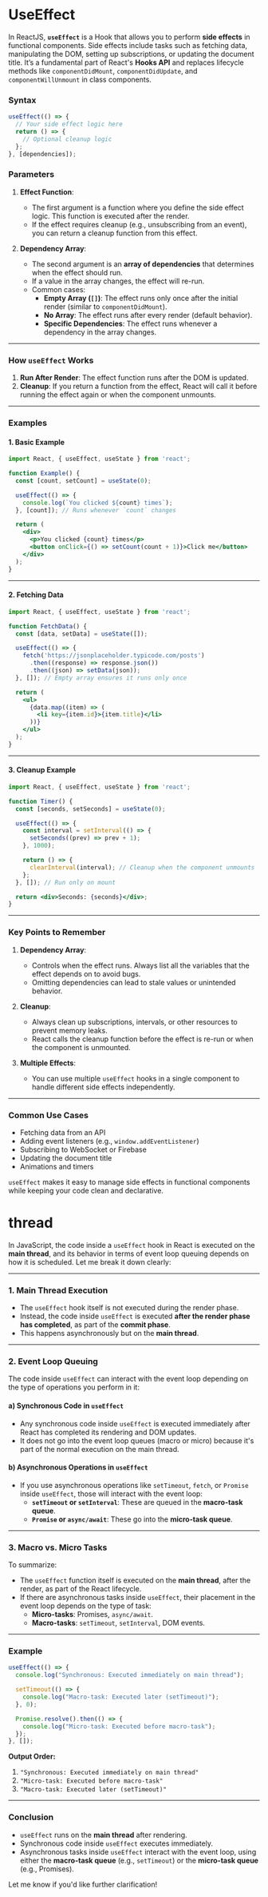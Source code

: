 # UseEffect

In ReactJS, **`useEffect`** is a Hook that allows you to perform **side effects** in functional components. Side effects include tasks such as fetching data, manipulating the DOM, setting up subscriptions, or updating the document title. It’s a fundamental part of React's **Hooks API** and replaces lifecycle methods like `componentDidMount`, `componentDidUpdate`, and `componentWillUnmount` in class components.

### Syntax

```jsx
useEffect(() => {
  // Your side effect logic here
  return () => {
    // Optional cleanup logic
  };
}, [dependencies]);
```

### Parameters

1. **Effect Function**:
    - The first argument is a function where you define the side effect logic. This function is executed after the render.
    - If the effect requires cleanup (e.g., unsubscribing from an event), you can return a cleanup function from this effect.

2. **Dependency Array**:
    - The second argument is an **array of dependencies** that determines when the effect should run.
    - If a value in the array changes, the effect will re-run.
    - Common cases:
        - **Empty Array (`[]`)**: The effect runs only once after the initial render (similar to `componentDidMount`).
        - **No Array**: The effect runs after every render (default behavior).
        - **Specific Dependencies**: The effect runs whenever a dependency in the array changes.

---

### How `useEffect` Works

1. **Run After Render**: The effect function runs after the DOM is updated.
2. **Cleanup**: If you return a function from the effect, React will call it before running the effect again or when the component unmounts.

---

### Examples

#### 1. **Basic Example**
```jsx
import React, { useEffect, useState } from 'react';

function Example() {
  const [count, setCount] = useState(0);

  useEffect(() => {
    console.log(`You clicked ${count} times`);
  }, [count]); // Runs whenever `count` changes

  return (
    <div>
      <p>You clicked {count} times</p>
      <button onClick={() => setCount(count + 1)}>Click me</button>
    </div>
  );
}
```

---

#### 2. **Fetching Data**
```jsx
import React, { useEffect, useState } from 'react';

function FetchData() {
  const [data, setData] = useState([]);

  useEffect(() => {
    fetch('https://jsonplaceholder.typicode.com/posts')
      .then((response) => response.json())
      .then((json) => setData(json));
  }, []); // Empty array ensures it runs only once

  return (
    <ul>
      {data.map((item) => (
        <li key={item.id}>{item.title}</li>
      ))}
    </ul>
  );
}
```

---

#### 3. **Cleanup Example**
```jsx
import React, { useEffect, useState } from 'react';

function Timer() {
  const [seconds, setSeconds] = useState(0);

  useEffect(() => {
    const interval = setInterval(() => {
      setSeconds((prev) => prev + 1);
    }, 1000);

    return () => {
      clearInterval(interval); // Cleanup when the component unmounts
    };
  }, []); // Run only on mount

  return <div>Seconds: {seconds}</div>;
}
```

---

### Key Points to Remember

1. **Dependency Array**:
    - Controls when the effect runs. Always list all the variables that the effect depends on to avoid bugs.
    - Omitting dependencies can lead to stale values or unintended behavior.

2. **Cleanup**:
    - Always clean up subscriptions, intervals, or other resources to prevent memory leaks.
    - React calls the cleanup function before the effect is re-run or when the component is unmounted.

3. **Multiple Effects**:
    - You can use multiple `useEffect` hooks in a single component to handle different side effects independently.

---

### Common Use Cases

- Fetching data from an API
- Adding event listeners (e.g., `window.addEventListener`)
- Subscribing to WebSocket or Firebase
- Updating the document title
- Animations and timers

`useEffect` makes it easy to manage side effects in functional components while keeping your code clean and declarative.

# thread

In JavaScript, the code inside a `useEffect` hook in React is executed on the **main thread**, and its behavior in terms of event loop queuing depends on how it is scheduled. Let me break it down clearly:

---

### **1. Main Thread Execution**
- The `useEffect` hook itself is not executed during the render phase.
- Instead, the code inside `useEffect` is executed **after the render phase has completed**, as part of the **commit phase**.
- This happens asynchronously but on the **main thread**.

---

### **2. Event Loop Queuing**
The code inside `useEffect` can interact with the event loop depending on the type of operations you perform in it:

#### **a) Synchronous Code in `useEffect`**
- Any synchronous code inside `useEffect` is executed immediately after React has completed its rendering and DOM updates.
- It does not go into the event loop queues (macro or micro) because it's part of the normal execution on the main thread.

#### **b) Asynchronous Operations in `useEffect`**
- If you use asynchronous operations like `setTimeout`, `fetch`, or `Promise` inside `useEffect`, those will interact with the event loop:
    - **`setTimeout` or `setInterval`**: These are queued in the **macro-task queue**.
    - **`Promise` or `async/await`**: These go into the **micro-task queue**.

---

### **3. Macro vs. Micro Tasks**
To summarize:
- The `useEffect` function itself is executed on the **main thread**, after the render, as part of the React lifecycle.
- If there are asynchronous tasks inside `useEffect`, their placement in the event loop depends on the type of task:
    - **Micro-tasks**: Promises, `async/await`.
    - **Macro-tasks**: `setTimeout`, `setInterval`, DOM events.

---

### **Example**
```javascript
useEffect(() => {
  console.log("Synchronous: Executed immediately on main thread");

  setTimeout(() => {
    console.log("Macro-task: Executed later (setTimeout)");
  }, 0);

  Promise.resolve().then(() => {
    console.log("Micro-task: Executed before macro-task");
  });
}, []);
```

**Output Order:**
1. `"Synchronous: Executed immediately on main thread"`
2. `"Micro-task: Executed before macro-task"`
3. `"Macro-task: Executed later (setTimeout)"`

---

### **Conclusion**
- `useEffect` runs on the **main thread** after rendering.
- Synchronous code inside `useEffect` executes immediately.
- Asynchronous tasks inside `useEffect` interact with the event loop, using either the **macro-task queue** (e.g., `setTimeout`) or the **micro-task queue** (e.g., Promises).

Let me know if you'd like further clarification!

